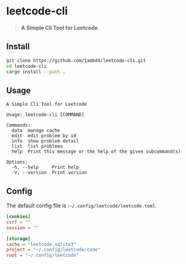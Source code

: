 # leetcode-cli

> **A Simple Cli Tool for Leetcode**

## Install

``` bash
git clone https://github.com/1ambd4/leetcode-cli.git
cd leetcode-cli
cargo install --path .
```

## Usage

```
A Simple Cli Tool for Leetcode

Usage: leetcode-cli [COMMAND]

Commands:
  data  manage cache
  edit  edit problem by id
  info  show problem detail
  list  list problems
  help  Print this message or the help of the given subcommand(s)

Options:
  -h, --help     Print help
  -V, --version  Print version
```

## Config

The default config file is :`~/.config/leetcode/leetcode.toml`.

``` toml
[cookies]
csrf = ""
session = ""

[storage]
cache = "leetcode.sqlite3"
project = "~/.config/leetcode/code"
root = "~/.config/leetcode"
```
